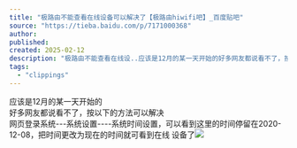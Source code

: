```yaml
---
title: "极路由不能查看在线设备可以解决了【极路由hiwifi吧】_百度贴吧"
source: "https://tieba.baidu.com/p/7171000368"
author:
published:
created: 2025-02-12
description: "极路由不能查看在线设..应该是12月的某一天开始的好多网友都说看不了，按以下的方法可以解决网页登录系统---系统设置----系统时间设置，可以看到这里的时间停留在2020-12-08，把时间更改为现在的时间就可看到在线 设备"
tags:
  - "clippings"
---
```

应该是12月的某一天开始的  
好多网友都说看不了，按以下的方法可以解决  
网页登录系统---系统设置----系统时间设置，可以看到这里的时间停留在2020-12-08，把时间更改为现在的时间就可看到在线 设备了![](http://tiebapic.baidu.com/forum/w%3D580/sign=e004af98e71f3a295ac8d5c6a924bce3/6ed0ad2dd42a283458cb384d4cb5c9ea14cebf94.jpg?tbpicau=2025-02-23-05_ce9a07b5f31fc434e3ce60b4f6a7d7ec)